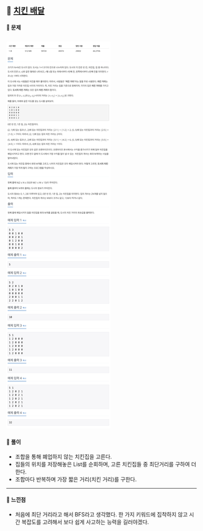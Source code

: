 ## 📖 [치킨 배달](https://www.acmicpc.net/problem/15686)
#### 📍 문제
![img](./assets/15686_치킨배달.png)
---
#### 📍 풀이
- 조합을 통해 폐업하지 않는 치킨집을 고른다.
- 집들의 위치를 저장해놓은 List를 순회하며, 고른 치킨집들 중 최단거리를 구하여 더한다.
- 조합마다 반복하며 가장 짧은 거리(치킨 거리)를 구한다.
---
#### 📍 느낀점
- 처음에 최단 거리라고 해서 BFS라고 생각했다. 한 가지 키워드에 집착하지 않고 시간 복잡도를 고려해서 보다 쉽게 사고하는 능력을 길러야겠다.